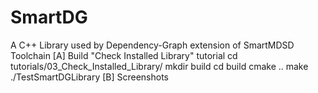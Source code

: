 # SmartDG
A C++ Library used by Dependency-Graph extension of SmartMDSD Toolchain
[A] Build "Check Installed Library" tutorial
cd tutorials/03_Check_Installed_Library/
mkdir build
cd build
cmake ..
make
./TestSmartDGLibrary
[B] Screenshots
